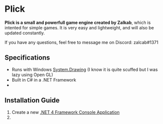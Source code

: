 # Plick
**Plick is a small and powerfull game engine created by Zalkab**, which is intented for simple games. It is very easy and lightweight, and will also be updated constantly.

If you have any questions, feel free to message me on Discord: zalcab#1371

## Specifications
* Runs with Windows [System.Drawing](https://docs.microsoft.com/en-us/dotnet/api/system.drawing?view=net-6.0) (I know it is quite scuffed but I was lazy using Open GL)
* Built in C# in a .NET Framework
*
## Installation Guide
1. Create a new [.NET 4 Framework Console Application](https://www.youtube.com/watch?v=sAWHLUpxCJI)
2. 
